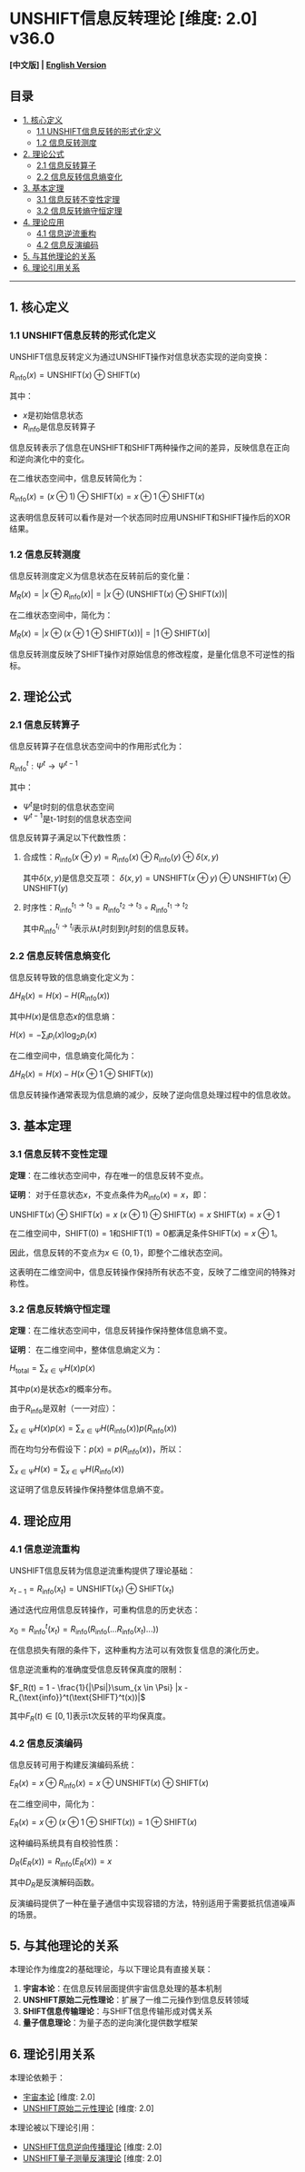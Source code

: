 # UNSHIFT信息反转理论 [维度: 2.0] v36.0

**[中文版] | [English Version](formal_theory_unshift_information_reversal_en.md)**

## 目录

- [1. 核心定义](#1-核心定义)
  - [1.1 UNSHIFT信息反转的形式化定义](#11-unshift信息反转的形式化定义)
  - [1.2 信息反转测度](#12-信息反转测度)
- [2. 理论公式](#2-理论公式)
  - [2.1 信息反转算子](#21-信息反转算子)
  - [2.2 信息反转信息熵变化](#22-信息反转信息熵变化)
- [3. 基本定理](#3-基本定理)
  - [3.1 信息反转不变性定理](#31-信息反转不变性定理)
  - [3.2 信息反转熵守恒定理](#32-信息反转熵守恒定理)
- [4. 理论应用](#4-理论应用)
  - [4.1 信息逆流重构](#41-信息逆流重构)
  - [4.2 信息反演编码](#42-信息反演编码)
- [5. 与其他理论的关系](#5-与其他理论的关系)
- [6. 理论引用关系](#6-理论引用关系)

---

## 1. 核心定义

### 1.1 UNSHIFT信息反转的形式化定义

UNSHIFT信息反转定义为通过UNSHIFT操作对信息状态实现的逆向变换：

$`R_{\text{info}}(x) = \text{UNSHIFT}(x) \oplus \text{SHIFT}(x)`$

其中：
- $`x`$是初始信息状态
- $`R_{\text{info}}`$是信息反转算子

信息反转表示了信息在UNSHIFT和SHIFT两种操作之间的差异，反映信息在正向和逆向演化中的变化。

在二维状态空间中，信息反转简化为：

$`R_{\text{info}}(x) = (x \oplus 1) \oplus \text{SHIFT}(x) = x \oplus 1 \oplus \text{SHIFT}(x)`$

这表明信息反转可以看作是对一个状态同时应用UNSHIFT和SHIFT操作后的XOR结果。

### 1.2 信息反转测度

信息反转测度定义为信息状态在反转前后的变化量：

$`M_R(x) = |x \oplus R_{\text{info}}(x)| = |x \oplus (\text{UNSHIFT}(x) \oplus \text{SHIFT}(x))|`$

在二维状态空间中，简化为：

$`M_R(x) = |x \oplus (x \oplus 1 \oplus \text{SHIFT}(x))| = |1 \oplus \text{SHIFT}(x)|`$

信息反转测度反映了SHIFT操作对原始信息的修改程度，是量化信息不可逆性的指标。

## 2. 理论公式

### 2.1 信息反转算子

信息反转算子在信息状态空间中的作用形式化为：

$`R_{\text{info}}^t: \Psi^t \rightarrow \Psi^{t-1}`$

其中：
- $`\Psi^t`$是t时刻的信息状态空间
- $`\Psi^{t-1}`$是t-1时刻的信息状态空间

信息反转算子满足以下代数性质：

1. 合成性：$`R_{\text{info}}(x \oplus y) = R_{\text{info}}(x) \oplus R_{\text{info}}(y) \oplus \delta(x,y)`$

   其中$`\delta(x,y)`$是信息交互项：
   $`\delta(x,y) = \text{UNSHIFT}(x \oplus y) \oplus \text{UNSHIFT}(x) \oplus \text{UNSHIFT}(y)`$

2. 时序性：$`R_{\text{info}}^{t_1 \rightarrow t_3} = R_{\text{info}}^{t_2 \rightarrow t_3} \circ R_{\text{info}}^{t_1 \rightarrow t_2}`$

   其中$`R_{\text{info}}^{t_i \rightarrow t_j}`$表示从$`t_i`$时刻到$`t_j`$时刻的信息反转。

### 2.2 信息反转信息熵变化

信息反转导致的信息熵变化定义为：

$`\Delta H_R(x) = H(x) - H(R_{\text{info}}(x))`$

其中$`H(x)`$是信息态$`x`$的信息熵：

$`H(x) = -\sum_{i} p_i(x) \log_2 p_i(x)`$

在二维空间中，信息熵变化简化为：

$`\Delta H_R(x) = H(x) - H(x \oplus 1 \oplus \text{SHIFT}(x))`$

信息反转操作通常表现为信息熵的减少，反映了逆向信息处理过程中的信息收敛。

## 3. 基本定理

### 3.1 信息反转不变性定理

**定理**：在二维状态空间中，存在唯一的信息反转不变点。

**证明**：
对于任意状态$`x`$，不变点条件为$`R_{\text{info}}(x) = x`$，即：

$`\text{UNSHIFT}(x) \oplus \text{SHIFT}(x) = x`$
$`(x \oplus 1) \oplus \text{SHIFT}(x) = x`$
$`\text{SHIFT}(x) = x \oplus 1`$

在二维空间中，$`\text{SHIFT}(0) = 1`$和$`\text{SHIFT}(1) = 0`$都满足条件$`\text{SHIFT}(x) = x \oplus 1`$。

因此，信息反转的不变点为$`x \in \{0, 1\}`$，即整个二维状态空间。

这表明在二维空间中，信息反转操作保持所有状态不变，反映了二维空间的特殊对称性。

### 3.2 信息反转熵守恒定理

**定理**：在二维状态空间中，信息反转操作保持整体信息熵不变。

**证明**：
在二维空间中，整体信息熵定义为：

$`H_{\text{total}} = \sum_{x \in \Psi} H(x) p(x)`$

其中$`p(x)`$是状态$`x`$的概率分布。

由于$`R_{\text{info}}`$是双射（一一对应）：

$`\sum_{x \in \Psi} H(x) p(x) = \sum_{x \in \Psi} H(R_{\text{info}}(x)) p(R_{\text{info}}(x))`$

而在均匀分布假设下：$`p(x) = p(R_{\text{info}}(x))`$，所以：

$`\sum_{x \in \Psi} H(x) = \sum_{x \in \Psi} H(R_{\text{info}}(x))`$

这证明了信息反转操作保持整体信息熵不变。

## 4. 理论应用

### 4.1 信息逆流重构

UNSHIFT信息反转为信息逆流重构提供了理论基础：

$`x_{t-1} = R_{\text{info}}(x_t) = \text{UNSHIFT}(x_t) \oplus \text{SHIFT}(x_t)`$

通过迭代应用信息反转操作，可重构信息的历史状态：

$`x_0 = R_{\text{info}}^t(x_t) = R_{\text{info}}(R_{\text{info}}(...R_{\text{info}}(x_t)...))`$

在信息损失有限的条件下，这种重构方法可以有效恢复信息的演化历史。

信息逆流重构的准确度受信息反转保真度的限制：

$`F_R(t) = 1 - \frac{1}{|\Psi|}\sum_{x \in \Psi} |x - R_{\text{info}}^t(\text{SHIFT}^t(x))|`$

其中$`F_R(t) \in [0,1]`$表示t次反转的平均保真度。

### 4.2 信息反演编码

信息反转可用于构建反演编码系统：

$`E_R(x) = x \oplus R_{\text{info}}(x) = x \oplus \text{UNSHIFT}(x) \oplus \text{SHIFT}(x)`$

在二维空间中，简化为：

$`E_R(x) = x \oplus (x \oplus 1 \oplus \text{SHIFT}(x)) = 1 \oplus \text{SHIFT}(x)`$

这种编码系统具有自校验性质：

$`D_R(E_R(x)) = R_{\text{info}}(E_R(x)) = x`$

其中$`D_R`$是反演解码函数。

反演编码提供了一种在量子通信中实现容错的方法，特别适用于需要抵抗信道噪声的场景。

## 5. 与其他理论的关系

本理论作为维度2的基础理论，与以下理论具有直接关联：

1. **宇宙本论**：在信息反转层面提供宇宙信息处理的基本机制
2. **UNSHIFT原始二元性理论**：扩展了一维二元操作到信息反转领域
3. **SHIFT信息传输理论**：与SHIFT信息传输形成对偶关系
4. **量子信息理论**：为量子态的逆向演化提供数学框架

## 6. 理论引用关系

本理论依赖于：
- [宇宙本论](formal_theory_cosmic_ontology.md) [维度: 2.0]
- [UNSHIFT原始二元性理论](formal_theory_unshift_primitive_duality.md) [维度: 2.0]

本理论被以下理论引用：
- [UNSHIFT信息逆向传播理论](formal_theory_unshift_information_backpropagation.md) [维度: 2.0]
- [UNSHIFT量子测量反演理论](formal_theory_unshift_quantum_measurement_reversal.md) [维度: 2.0] 